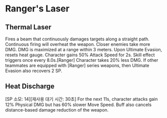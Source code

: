 # Ranger's Laser

## Thermal Laser

Fires a beam that continuously damages targets along a straight path. Continuous firing will overheat the weapon. Closer enemies take more DMG. DMG is maximized at a range within 3 meters. Upon Ultimate Evasion, resets heat gauge. Character gains 50% Attack Speed for 2s. Skill effect triggers once every 8.0s.[Ranger] Character takes 20% less DMG. If other teammates are equipped with [Ranger] series weapons, then Ultimate Evasion also recovers 2 SP.

## Heat Discharge

[SP 소모: 14][재사용 대기 시간: 30초] For the next 11s, character attacks gain 12% Physical DMG but has 60% slower Move Speed. Buff also cancels distance-based damage reduction of the weapon.
